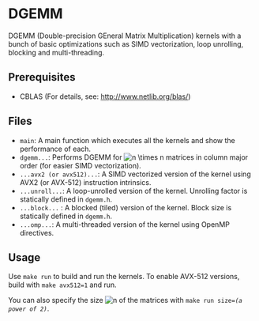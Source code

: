 # DGEMM
DGEMM (Double-precision GEneral Matrix Multiplication) kernels with a bunch of basic optimizations such as SIMD vectorization, loop unrolling, blocking and multi-threading.

## Prerequisites
* CBLAS (For details, see: http://www.netlib.org/blas/)

## Files
* `main`: A main function which executes all the kernels and show the performance of each.
* `dgemm...`: Performs DGEMM for <img src="https://latex.codecogs.com/svg.latex?n&space;\times&space;n" title="n \times n" /> matrices in column major order (for easier SIMD vectorization).
* `...avx2 (or avx512)...`: A SIMD vectorized version of the kernel using AVX2 (or AVX-512) instruction intrinsics.
* `...unroll...`: A loop-unrolled version of the kernel. Unrolling factor is statically defined in `dgemm.h`.
* `...block...` : A blocked (tiled) version of the kernel. Block size is statically defined in `dgemm.h`.
* `...omp...`: A multi-threaded version of the kernel using OpenMP directives.

## Usage
Use `make run` to build and run the kernels. To enable AVX-512 versions, build with `make avx512=1` and run.

You can also specify the size <img src="https://latex.codecogs.com/svg.latex?n" title="n" /> of the matrices with <code>make run size=*(a power of 2)*</code>.
